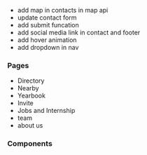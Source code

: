 - add map in contacts in map api
- update contact form
- add submit funcation
- add social media link in contact and footer
- add hover animation
- add dropdown in nav

### Pages
- Directory
- Nearby
- Yearbook
- Invite
- Jobs and Internship
- team
- about us

### Components

